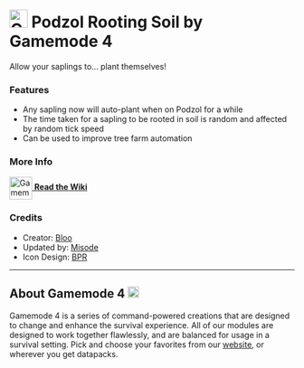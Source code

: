 # <img src="https://raw.githubusercontent.com/Gamemode4Dev/GM4_Datapacks/master/base/images/gm4_logo.png" alt="GM4 Logo" width="32" /> Podzol Rooting Soil by Gamemode 4<!--$pmc:delete-->

Allow your saplings to... plant themselves!<!--$pmc:headerSize-->

### Features
- Any sapling now will auto-plant when on Podzol for a while
- The time taken for a sapling to be rooted in soil is random and affected by random tick speed
- Can be used to improve tree farm automation

### More Info
[<img src="https://raw.githubusercontent.com/Gamemode4Dev/GM4_Datapacks/master/base/images/gm4_wiki_logo.png" alt="Gamemode 4 Wiki Logo" width="40" align="center"/> **Read the Wiki**](https://wiki.gm4.co/wiki/Podzol_Rooting_Soil)

### Credits
- Creator: [Bloo](https://bsky.app/profile/bloo.boo)
- Updated by: [Misode](https://bsky.app/profile/misode.dev)
- Icon Design: [BPR](https://bsky.app/profile/bpr02.com)

---
## About Gamemode 4 <img src="https://raw.githubusercontent.com/Gamemode4Dev/GM4_Datapacks/master/base/images/gm4_logo.png" alt="Gamemode 4 Logo" width="20"/>
Gamemode 4 is a series of command-powered creations that are designed to change and enhance the survival experience. All of our modules are designed to work together flawlessly, and are balanced for usage in a survival setting. Pick and choose your favorites from our [website](https://gm4.co), or wherever you get datapacks.
